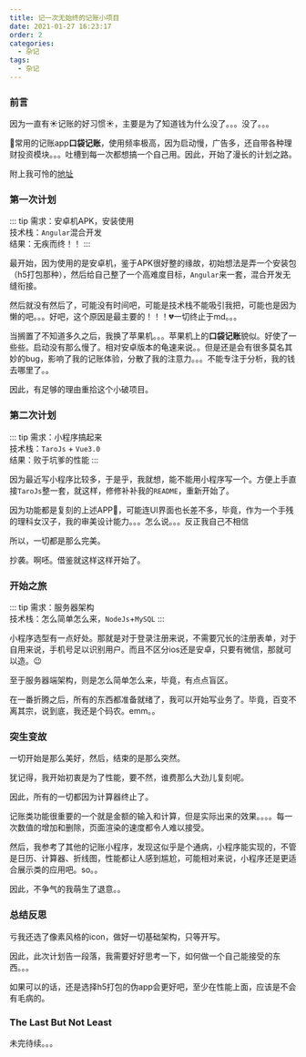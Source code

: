 ```yaml
---
title: 记一次无始终的记账小项目
date: 2021-01-27 16:23:17
order: 2
categories:
  - 杂记
tags:
  - 杂记
---
```


### 前言

因为一直有:sunny:记账的好习惯:sunny:，主要是为了知道钱为什么没了。。。没了。。。

:rooster:常用的记账app**口袋记账**，使用频率极高，因为启动慢，广告多，还自带各种理财投资模块。。。吐槽到每一次都想搞一个自己用。因此，开始了漫长的计划之路。

附上我可怜的[地址](https://github.com/liwangying55555/my_account_book)

### 第一次计划

::: tip
需求：安卓机APK，安装使用<br>
技术栈：`Angular`混合开发<br>
结果：无疾而终！！
:::

最开始，因为使用的是安卓机，鉴于APK很好整的缘故，初始想法是弄一个安装包（h5打包那种），然后给自己整了一个高难度目标，`Angular`来一套，混合开发无缝衔接。

然后就没有然后了，可能没有时间吧，可能是技术栈不能吸引我把，可能也是因为懒的吧。。。好吧，这个原因是最主要的！！！:broken_heart:一切终止于md。。。

当搁置了不知道多久之后，我换了苹果机。。。苹果机上的**口袋记账**貌似。好使了一些些。启动没有那么慢了。相对安卓版本的龟速来说。。但是还是会有很多莫名其妙的bug，影响了我的记账体验，分散了我的注意力。。。不能专注于分析，我的钱去哪里了。。

因此，有足够的理由重拾这个小破项目。

### 第二次计划

::: tip
需求：小程序搞起来<br>
技术栈：`TaroJs` + `Vue3.0`<br>
结果：败于坑爹的性能
:::

因为最近写小程序比较多，于是乎，我就想，能不能用小程序写一个。方便上手直接`TaroJs`整一套，就这样，修修补补我的`README`，重新开始了。

因为功能都是复刻的上述APP:memo:，可能连UI界面也长差不多，毕竟，作为一个手残的理科女汉子，我的审美设计能力。。。怎么说。。。反正我自己不相信

所以，一切都是那么完美。

抄袭。啊呸。借鉴就这样这样开始了。

### 开始之旅

::: tip
需求：服务器架构<br>
技术栈：怎么简单怎么来，`NodeJs`+`MySQL`
:::

小程序选型有一点好处。那就是对于登录注册来说，不需要冗长的注册表单，对于自用来说，手机号足以识别用户。而且不区分ios还是安卓，只要有微信，那就可以造。:wink:

至于服务器端架构，则是怎么简单怎么来，毕竟，有点点盲区。

在一番折腾之后，所有的东西都准备就绪了，我可以开始写业务了。毕竟，百变不离其宗，说到底，我还是个码农。emm。。

### 突生变故

一切开始是那么美好，然后，结束的是那么突然。

犹记得，我开始初衷是为了性能，要不然，谁费那么大劲儿复刻呢。

因此，所有的一切都因为计算器终止了。

记账类功能很重要的一个就是金额的输入和计算，但是实际出来的效果。。。。每一次数值的增加和删除，页面渲染的速度都令人难以接受。

然后，我参考了其他的记账小程序，发现这似乎是个通病，小程序能实现的，不管是日历、计算器、折线图，性能都让人感到尴尬，可能相对来说，小程序还是更适合展示类的应用吧。so。。

因此，不争气的我萌生了退意。。

### 总结反思

亏我还选了像素风格的icon，做好一切基础架构，只等开写。

因此，此次计划告一段落，我需要好好思考一下，如何做一个自己能接受的东西。。。

如果可以的话，还是选择h5打包的伪app会更好吧，至少在性能上面，应该是不会有毛病的。

### The Last But Not Least

未完待续。。。
